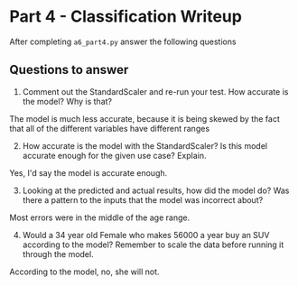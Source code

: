 # Part 4 - Classification Writeup

After completing `a6_part4.py` answer the following questions

## Questions to answer

1. Comment out the StandardScaler and re-run your test. How accurate is the model? Why is that?

The model is much less accurate, because it is being skewed by the fact that all of the different variables have different ranges

2. How accurate is the model with the StandardScaler? Is this model accurate enough for the given use case? Explain.

Yes, I'd say the model is accurate enough. 

3. Looking at the predicted and actual results, how did the model do? Was there a pattern to the inputs that the model was incorrect about?

Most errors were in the middle of the age range.

4. Would a 34 year old Female who makes 56000 a year buy an SUV according to the model? Remember to scale the data before running it through the model.

According to the model, no, she will not.